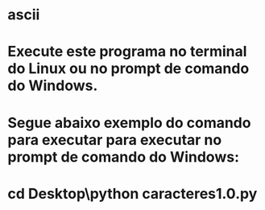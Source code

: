 # ascii
# Execute este programa no terminal do Linux ou no prompt de comando do Windows.
# Segue abaixo exemplo do comando para executar para executar no prompt de comando do Windows:
# cd Desktop\python caracteres1.0.py
